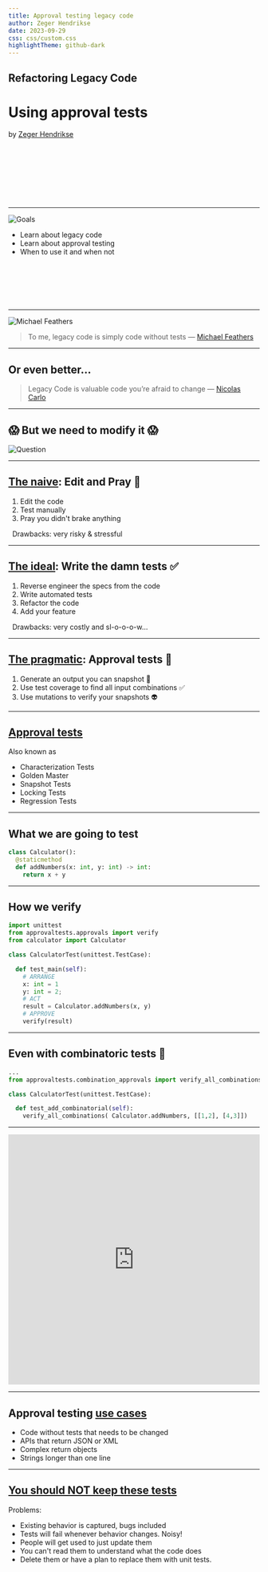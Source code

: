 ```yaml
---
title: Approval testing legacy code
author: Zeger Hendrikse
date: 2023-09-29
css: css/custom.css
highlightTheme: github-dark
---
```


<!-- .slide: data-background="./images/clay-banks-a9kHtTbjpwY-unsplash.jpg" data-transition="fade" -->

## Refactoring Legacy Code

# Using approval tests

by [Zeger Hendrikse](https://www.it-essence.nl/)

&nbsp;

&nbsp;

&nbsp;

&nbsp;

---

![Goals](./images/goals.png)

- <!-- .element: class="fragment" --> 
  Learn about legacy code
- <!-- .element: class="fragment" --> 
  Learn about approval testing
- <!-- .element: class="fragment" --> 
  When to use it and when not

&nbsp;

&nbsp;

&nbsp;


---

![Michael Feathers](./images/legacy_code.png) <!-- .element width="33%" height="33%" -->

> To me, legacy code is simply code without tests &#8212; [Michael Feathers](https://www.goodreads.com/book/show/44919.Working_Effectively_with_Legacy_Code)

---

## Or even better...

> Legacy Code is valuable code you’re afraid to change &#8212; [Nicolas Carlo](https://understandlegacycode.com/blog/what-is-legacy-code-is-it-code-without-tests/)

---

## 😱 But we need to modify it 😱 


![Question](./images/hiclipart.com.png)

---

## [The naive](https://github.com/nicoespeon/talk-how-to-change-untested-code): Edit and Pray 🙏

1. <!-- .element: class="fragment" --> 
   Edit the code
2. <!-- .element: class="fragment" --> 
   Test manually
3. <!-- .element: class="fragment" --> 
   Pray you didn't brake anything

&nbsp;
Drawbacks: very risky &amp; stressful
<!-- .element: class="fragment" --> 

---

## [The ideal](https://github.com/nicoespeon/talk-how-to-change-untested-code): Write the damn tests ✅

1. <!-- .element: class="fragment" --> 
   Reverse engineer the specs from the code
2. <!-- .element: class="fragment" --> 
   Write automated tests
3. <!-- .element: class="fragment" --> 
   Refactor the code
4. <!-- .element: class="fragment" --> 
   Add your feature

&nbsp;
Drawbacks: very costly and sl-o-o-o-w...
<!-- .element: class="fragment" --> 

---
## [The pragmatic](https://github.com/nicoespeon/talk-how-to-change-untested-code): Approval tests 💁

1. <!-- .element: class="fragment" --> 
   Generate an output you can snapshot 📸 
2. <!-- .element: class="fragment" --> 
   Use test coverage to find all input combinations ✅ 
3. <!-- .element: class="fragment" --> 
   Use mutations to verify your snapshots 👽 


---

## [Approval tests](https://approvaltests.com/)

Also known as

- Characterization Tests
- Golden Master
- Snapshot Tests
- Locking Tests
- Regression Tests
---

## What we are going to test

```python
class Calculator():
  @staticmethod
  def addNumbers(x: int, y: int) -> int:
    return x + y
```

---

## How we verify

```python
import unittest
from approvaltests.approvals import verify
from calculator import Calculator

class CalculatorTest(unittest.TestCase):

  def test_main(self):
    # ARRANGE
    x: int = 1
    y: int = 2;
    # ACT
    result = Calculator.addNumbers(x, y)
    # APPROVE
    verify(result)
```

---

## Even with combinatoric tests 🤩

```python
...
from approvaltests.combination_approvals import verify_all_combinations

class CalculatorTest(unittest.TestCase):

  def test_add_combinatorial(self):
    verify_all_combinations( Calculator.addNumbers, [[1,2], [4,3]])
```

---

<iframe frameborder="0" width="100%" height="500px" src="https://replit.com/@zwh/ApprovalTestDemoPython?lite=false"></iframe>

---

## Approval testing [use cases](file://solon.prd/files/P/Global/Users/C65923/UserData/Downloads/raid_informaatika_2021.pdf)

- <!-- .element: class="fragment" --> 
  Code without tests that needs to be changed
- <!-- .element: class="fragment" --> 
  APIs that return JSON or XML
- <!-- .element: class="fragment" --> 
  Complex return objects
- <!-- .element: class="fragment" --> 
  Strings longer than one line

---

## [You should NOT keep these tests](https://github.com/nicoespeon/talk-how-to-change-untested-code)

Problems:

- <!-- .element: class="fragment" --> 
  Existing behavior is captured, bugs included
- <!-- .element: class="fragment" --> 
  Tests will fail whenever behavior changes. Noisy!
- <!-- .element: class="fragment" --> 
  People will get used to just update them
- <!-- .element: class="fragment" -->
  You can't read them to understand what the code does
- <!-- .element: class="fragment" --> 
  Delete them or have a plan to replace them with unit tests.

